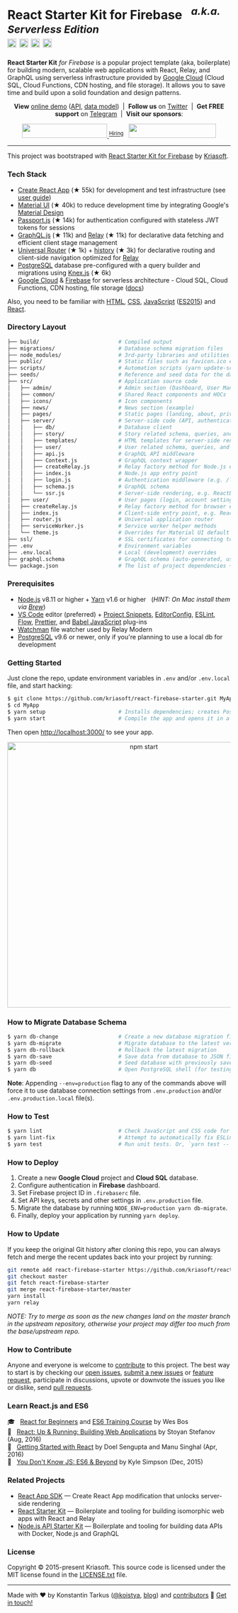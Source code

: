 <h1>
  React Starter Kit for Firebase &nbsp; <sup><i>a.k.a. Serverless Edition</i></sup><br>
  <a href="https://circleci.com/gh/kriasoft/react-firebase-starter"><img src="https://circleci.com/gh/kriasoft/react-firebase-starter.svg?style=svg" alt="Build Status" height="20" /></a>
  <a href="https://opencollective.com/react-firebase-starter"><img src="https://opencollective.com/react-firebase-starter/backers/badge.svg?maxAge=3600" height="20"></a>
  <a href="https://twitter.com/ReactStarter"><img src="https://img.shields.io/twitter/follow/ReactStarter.svg?style=social&amp;label=Follow&amp;maxAge=3600" alt="Twitter" height="20"></a>
  <a href="https://t.me/ReactStarter"><img src="https://img.shields.io/badge/chat-Telegram-green.svg?style=social&amp;maxAge=3600" height="20"></a>
</h1>

**React Starter Kit** _for Firebase_ is a popular project template (aka, boilerplate) for building
modern, scalable web applications with React, Relay, and GraphQL using serverless infrastructure
provided by <a href="https://cloud.google.com/">Google Cloud</a> (Cloud SQL, Cloud Functions, CDN
hosting, and file storage). It allows you to save time and build upon a solid foundation and
design patterns.

<p align="center"><strong>View</strong> <a href="https://firebase.reactstarter.com">online demo</a> (<a href="https://firebase.reactstarter.com/graphql">API</a>, <a href="https://firebase.reactstarter.com/graphql/model">data model</a>) &nbsp;|&nbsp; <strong>Follow us</strong> on <a href="https://twitter.com/ReactStarter">Twitter</a> &nbsp;|&nbsp; <strong>Get FREE support</strong> on <a href="https://t.me/ReactStarter">Telegram</a> &nbsp;|&nbsp; <strong>Visit our sponsors</strong>:</p>

<p align="center">
  <a href="https://rollbar.com/?utm_source=reactstartkit(github)&utm_medium=link&utm_campaign=reactstartkit(github)" target="_blank">
    <img src="https://koistya.github.io/files/rollbar-384x64.png" width="192" height="32">
  </a>
  <sup><a href="https://rollbar.com/jobs/?utm_source=reactstartkit(github)&utm_medium=link&utm_campaign=reactstartkit(github)">Hiring</a></sup> &nbsp;
  <a href="https://www.digitalocean.com/?refcode=eef302dbae9f&utm_source=github&utm_medium=oss_sponsorships&utm_campaign=opencollective" target="_blank">
    <img src="https://koistya.github.io/files/digital-ocean-393x64.png" width="196.5" height="32">
  </a>
</p>

---

This project was bootstraped with [React Starter Kit for Firebase][rfs] by [Kriasoft][kriasoft].

### Tech Stack

- [Create React App][cra] (★ 55k) for development and test infrastructure (see [user guide][cradocs])
- [Material UI][mui] (★ 40k) to reduce development time by integrating Google's [Material Design][material]
- [Passport.js][passport] (★ 14k) for authentication configured with stateless JWT tokens for sessions
- [GraphQL.js][gqljs] (★ 11k) and [Relay][relay] (★ 11k) for declarative data fetching and efficient client stage management
- [Universal Router][router] (★ 1k) + [history][history] (★ 3k) for declarative routing and client-side navigation optimized for [Relay][relay]
- [PostgreSQL][psql] database pre-configured with a query builder and migrations using [Knex.js][knex] (★ 6k)
- [Google Cloud][gcp] & [Firebase][firebase] for serverless architecture - Cloud SQL, Cloud Functions, CDN hosting, file storage ([docs][fbdocs])

Also, you need to be familiar with [HTML][html], [CSS][css], [JavaScript][js] ([ES2015][es2015]) and [React](https://reactjs.org/docs/).

### Directory Layout

```bash
├── build/                         # Compiled output
├── migrations/                    # Database schema migration files
├── node_modules/                  # 3rd-party libraries and utilities
├── public/                        # Static files such as favicon.ico etc.
├── scripts/                       # Automation scripts (yarn update-schema etc.)
├── seeds/                         # Reference and seed data for the database
├── src/                           # Application source code
│   ├── admin/                     # Admin section (Dashboard, User Management etc.)
│   ├── common/                    # Shared React components and HOCs
│   ├── icons/                     # Icon components
│   ├── news/                      # News section (example)
│   ├── pages/                     # Static pages (landing, about, privacy, etc.)
│   ├── server/                    # Server-side code (API, authentication, etc.)
│   │   ├── db/                    # Database client
│   │   ├── story/                 # Story related schema, queries, and mutations
│   │   ├── templates/             # HTML templates for server-side rendering
│   │   ├── user/                  # User related schema, queries, and mutations
│   │   ├── api.js                 # GraphQL API middleware
│   │   ├── Context.js             # GraphQL context wrapper
│   │   ├── createRelay.js         # Relay factory method for Node.js environment
│   │   ├── index.js               # Node.js app entry point
│   │   ├── login.js               # Authentication middleware (e.g. /login/facebook)
│   │   ├── schema.js              # GraphQL schema
│   │   └── ssr.js                 # Server-side rendering, e.g. ReactDOMServer.renderToString(<App />)
│   ├── user/                      # User pages (login, account settings, user profile, etc)
│   ├── createRelay.js             # Relay factory method for browser envrironment
│   ├── index.js                   # Client-side entry point, e.g. ReactDOM.render(<App />, container)
│   ├── router.js                  # Universal application router
│   ├── serviceWorker.js           # Service worker helper methods
│   └── theme.js                   # Overrides for Material UI default styles
├── ssl/                           # SSL certificates for connecting to Cloud SQL instance
├── .env                           # Environment variables
├── .env.local                     # Local (development) overrides
├── graphql.schema                 # GraphQL schema (auto-generated, used by Relay)
└── package.json                   # The list of project dependencies + NPM scripts
```

### Prerequisites

- [Node.js][nodejs] v8.11 or higher + [Yarn][yarn] v1.6 or higher &nbsp; (_HINT: On Mac install
  them via [Brew][brew]_)
- [VS Code][vc] editor (preferred) + [Project Snippets][vcsnippets], [EditorConfig][vceditconfig],
  [ESLint][vceslint], [Flow][vcflow], [Prettier][vcprettier], and [Babel JavaScript][vcjs] plug-ins
- [Watchman][watchman] file watcher used by Relay Modern
- [PostgreSQL][postgres] v9.6 or newer, only if you're planning to use a local db for development

### Getting Started

Just clone the repo, update environment variables in `.env` and/or `.env.local` file, and start
hacking:

```bash
$ git clone https://github.com/kriasoft/react-firebase-starter.git MyApp
$ cd MyApp
$ yarn setup                       # Installs dependencies; creates PostgreSQL database
$ yarn start                       # Compile the app and opens it in a browser with "live reload"
```

Then open [http://localhost:3000/](http://localhost:3000/) to see your app.<br>

<p align='center'><img src='https://camo.githubusercontent.com/506a5a0a33aebed2bf0d24d3999af7f582b31808/687474703a2f2f692e696d6775722e636f6d2f616d794e66434e2e706e67' width='600' alt='npm start'></p>

### How to Migrate Database Schema

```bash
$ yarn db-change                   # Create a new database migration file
$ yarn db-migrate                  # Migrate database to the latest version
$ yarn db-rollback                 # Rollback the latest migration
$ yarn db-save                     # Save data from database to JSON files
$ yarn db-seed                     # Seed database with previously saved data
$ yarn db                          # Open PostgreSQL shell (for testing/debugging)
```

**Note**: Appending `--env=production` flag to any of the commands above will force it to use
database connection settings from `.env.production` and/or `.env.production.local` file(s).

### How to Test

```bash
$ yarn lint                        # Check JavaScript and CSS code for potential issues
$ yarn lint-fix                    # Attempt to automatically fix ESLint warnings
$ yarn test                        # Run unit tests. Or, `yarn test -- --watch`
```

### How to Deploy

1.  Create a new **Google Cloud** project and **Cloud SQL** database.
2.  Configure authentication in **Firebase** dashboard.
3.  Set Firebase project ID in `.firebaserc` file.
4.  Set API keys, secrets and other settings in `.env.production` file.
5.  Migrate the database by running `NODE_ENV=production yarn db-migrate`.
6.  Finally, deploy your application by running `yarn deploy`.

### How to Update

If you keep the original Git history after cloning this repo, you can always fetch and merge
the recent updates back into your project by running:

```bash
git remote add react-firebase-starter https://github.com/kriasoft/react-firebase-starter.git
git checkout master
git fetch react-firebase-starter
git merge react-firebase-starter/master
yarn install
yarn relay
```

_NOTE: Try to merge as soon as the new changes land on the master branch in the upstream repository,
otherwise your project may differ too much from the base/upstream repo._

### How to Contribute

Anyone and everyone is welcome to [contribute](https://github.com/kriasoft/react-firebase-starter/wiki/Contributing) to this project. The best way to
start is by checking our [open issues](https://github.com/kriasoft/react-firebase-starter/issues),
[submit a new issues](https://github.com/kriasoft/react-firebase-starter/issues/new?labels=bug) or
[feature request](https://github.com/kriasoft/react-firebase-starter/issues/new?labels=enhancement),
participate in discussions, upvote or downvote the issues you like or dislike, send [pull
requests](https://github.com/kriasoft/react-firebase-starter/wiki/Contributing#pull-requests).

### Learn React.js and ES6

:mortar_board: &nbsp; [React for Beginners](https://reactforbeginners.com/friend/konstantin) and [ES6 Training Course](https://es6.io/friend/konstantin) by Wes Bos<br>
:green_book: &nbsp; [React: Up & Running: Building Web Applications](http://amzn.to/2bBgqhl) by Stoyan Stefanov (Aug, 2016)<br>
:green_book: &nbsp; [Getting Started with React](http://amzn.to/2bmwP5V) by Doel Sengupta and Manu Singhal (Apr, 2016)<br>
:green_book: &nbsp; [You Don't Know JS: ES6 & Beyond](http://amzn.to/2bBfVnp) by Kyle Simpson (Dec, 2015)<br>

### Related Projects

- [React App SDK](https://github.com/kriasoft/react-app) — Create React App modification that
  unlocks server-side rendering
- [React Starter Kit](https://github.com/kriasoft/react-starter-kit) — Boilerplate and tooling for
  building isomorphic web apps with React and Relay
- [Node.js API Starter Kit](https://github.com/kriasoft/nodejs-api-starter) — Boilerplate and
  tooling for building data APIs with Docker, Node.js and GraphQL

### License

Copyright © 2015-present Kriasoft. This source code is licensed under the MIT license found in
the [LICENSE.txt](https://github.com/kriasoft/react-firebase-starter/blob/master/LICENSE.txt) file.

---

Made with ♥ by Konstantin Tarkus ([@koistya](https://twitter.com/koistya), [blog](https://medium.com/@tarkus))
and [contributors](https://github.com/kriasoft/react-firebase-starter/graphs/contributors) :wave:
[Get in touch!](https://twitter.com/messages/compose?recipient_id=16394396)

[rfs]: https://github.com/kriasoft/react-firebase-starter
[kriasoft]: https://github.com/kriasoft
[telegram]: https://t.me/ReactStarter
[cra]: https://github.com/facebook/create-react-app
[cradocs]: https://github.com/facebook/create-react-app/blob/master/packages/react-scripts/template/README.md
[psql]: https://www.postgresql.org/
[cloudsql]: https://cloud.google.com/sql/
[knex]: http://knexjs.org/
[gqljs]: http://graphql.org/graphql-js/
[relay]: http://facebook.github.io/relay/
[mui]: https://material-ui-next.com/
[material]: https://material.io/
[passport]: http://www.passportjs.org/
[html]: https://developer.mozilla.org/en-US/docs/Web/HTML
[css]: https://developer.mozilla.org/en-US/docs/Web/CSS
[js]: https://developer.mozilla.org/en-US/docs/Web/JavaScript
[es2015]: http://babeljs.io/learn-es2015/
[react]: https://facebook.github.io/react/
[relay]: https://facebook.github.io/relay/
[gcp]: https://cloud.google.com/
[firebase]: https://firebase.google.com/
[fbdocs]: https://firebase.google.com/docs/web
[router]: https://github.com/kriasoft/universal-router
[history]: https://github.com/ReactTraining/history
[nodejs]: https://nodejs.org/
[yarn]: https://yarnpkg.com/
[brew]: https://brew.sh/
[wm]: https://facebook.github.io/watchman/
[relaycompiler]: http://facebook.github.io/relay/docs/relay-compiler.html
[vc]: https://code.visualstudio.com/
[vcsnippets]: https://marketplace.visualstudio.com/items?itemName=rebornix.project-snippets
[vceditconfig]: https://marketplace.visualstudio.com/items?itemName=EditorConfig.EditorConfig
[vceslint]: https://marketplace.visualstudio.com/items?itemName=dbaeumer.vscode-eslint
[vcflow]: https://marketplace.visualstudio.com/items?itemName=flowtype.flow-for-vscode
[vcprettier]: https://marketplace.visualstudio.com/items?itemName=esbenp.prettier-vscode
[vcjs]: https://marketplace.visualstudio.com/items?itemName=mgmcdermott.vscode-language-babel
[watchman]: https://github.com/facebook/watchman
[postgres]: https://www.postgresql.org/
